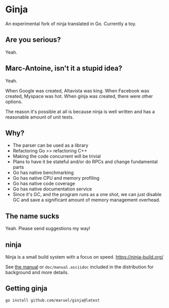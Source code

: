 # Ginja

An experimental fork of ninja translated in Go. Currently a toy.

## Are you serious?

Yeah.

## Marc-Antoine, isn't it a stupid idea?

Yeah.

When Google was created, Altavista was king. When Facebook was created, Myspace
was hot. When ginja was created, there were other options.

The reason it's possible at all is because ninja is well written and has
a reasonable amount of unit tests.

## Why?

- The parser can be used as a library
- Refactoring Go >> refactoring C++
- Making the code concurrent will be trivial
- Plans to have it be stateful and/or do RPCs and change fundamental parts
- Go has native benchmarking
- Go has native CPU and memory profiling
- Go has native code coverage
- Go has native documentation service
- Since it's GC, and the program runs as a one shot, we can just disable GC and
  save a significant amount of memory management overhead.

## The name sucks

Yeah. Please send suggestions my way!

## ninja

Ninja is a small build system with a focus on speed.
https://ninja-build.org/

See [the manual](https://ninja-build.org/manual.html) or
`doc/manual.asciidoc` included in the distribution for background
and more details.

## Getting ginja

```
go install github.com/maruel/ginja@latest
```
